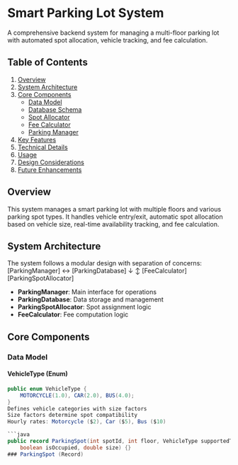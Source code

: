 # Smart Parking Lot System

A comprehensive backend system for managing a multi-floor parking lot with automated spot allocation, vehicle tracking, and fee calculation.

## Table of Contents
1. [Overview](#overview)
2. [System Architecture](#system-architecture)
3. [Core Components](#core-components)
   - [Data Model](#data-model)
   - [Database Schema](#database-schema)
   - [Spot Allocator](#spot-allocator)
   - [Fee Calculator](#fee-calculator)
   - [Parking Manager](#parking-manager)
4. [Key Features](#key-features)
5. [Technical Details](#technical-details)
6. [Usage](#usage)
7. [Design Considerations](#design-considerations)
8. [Future Enhancements](#future-enhancements)

## Overview
This system manages a smart parking lot with multiple floors and various parking spot types. It handles vehicle entry/exit, automatic spot allocation based on vehicle size, real-time availability tracking, and fee calculation.

## System Architecture
The system follows a modular design with separation of concerns:
[ParkingManager] ↔ [ParkingDatabase]
↓              ↕
[FeeCalculator]   [ParkingSpotAllocator]

- **ParkingManager**: Main interface for operations
- **ParkingDatabase**: Data storage and management
- **ParkingSpotAllocator**: Spot assignment logic
- **FeeCalculator**: Fee computation logic

## Core Components

### Data Model
#### VehicleType (Enum)
```java
public enum VehicleType {
    MOTORCYCLE(1.0), CAR(2.0), BUS(4.0);
}
Defines vehicle categories with size factors
Size factors determine spot compatibility
Hourly rates: Motorcycle ($2), Car ($5), Bus ($10)

```java
public record ParkingSpot(int spotId, int floor, VehicleType supportedType, 
    boolean isOccupied, double size) {}
### ParkingSpot (Record)
